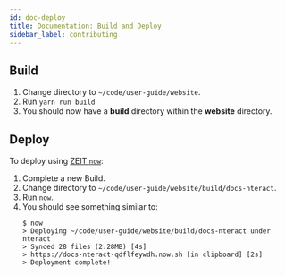 ```yaml
---
id: doc-deploy
title: Documentation: Build and Deploy
sidebar_label: contributing
---
```


## Build

1. Change directory to `~/code/user-guide/website`.
2. Run `yarn run build`
3. You should now have a **build** directory within the **website** directory.


## Deploy

To deploy using [ZEIT `now`](https://zeit.co/docs):

1. Complete a new Build.
2. Change directory to `~/code/user-guide/website/build/docs-nteract`.
3. Run `now`.
4. You should see something similar to:
    ```
    $ now
    > Deploying ~/code/user-guide/website/build/docs-nteract under nteract
    > Synced 28 files (2.28MB) [4s]
    > https://docs-nteract-qdflfeywdh.now.sh [in clipboard] [2s]
    > Deployment complete!
    ```